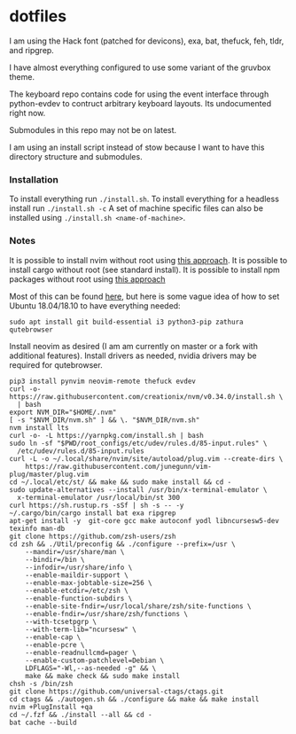 # dotfiles

I am using the Hack font (patched for devicons), exa, bat, thefuck, feh, tldr, and ripgrep. 

I have almost everything configured to use some variant of the gruvbox theme.

The keyboard repo contains code for using the event interface through python-evdev to contruct arbitrary 
keyboard layouts. Its undocumented right now.

Submodules in this repo may not be on latest.

I am using an install script instead of stow because I want to have this directory structure and submodules.

### Installation

To install everything run `./install.sh`. To install everything for a headless install run `./install.sh -c`
A set of machine specific files can also be installed using `./install.sh <name-of-machine>`.

### Notes

It is possible to install nvim without root using 
[this approach](https://github.com/neovim/neovim/wiki/Installing-Neovim#Linux).
It is possible to install cargo without root (see standard install).
It is possible to install npm packages without root using 
[this approach](https://docs.npmjs.com/resolving-eacces-permissions-errors-when-installing-packages-globally)

Most of this can be found [here](git@github.com:rgreenblatt/devbox), but here is some vague idea of how to set Ubuntu 18.04/18.10 to have everything needed:
```
sudo apt install git build-essential i3 python3-pip zathura qutebrowser
```
Install neovim as desired (I am am currently on master or a fork with additional features). Install drivers as needed, nvidia drivers may be required for qutebrowser.
```
pip3 install pynvim neovim-remote thefuck evdev
curl -o- https://raw.githubusercontent.com/creationix/nvm/v0.34.0/install.sh \
  | bash
export NVM_DIR="$HOME/.nvm"
[ -s "$NVM_DIR/nvm.sh" ] && \. "$NVM_DIR/nvm.sh"
nvm install lts
curl -o- -L https://yarnpkg.com/install.sh | bash
sudo ln -sf "$PWD/root_configs/etc/udev/rules.d/85-input.rules" \
  /etc/udev/rules.d/85-input.rules
curl -L -o ~/.local/share/nvim/site/autoload/plug.vim --create-dirs \
    https://raw.githubusercontent.com/junegunn/vim-plug/master/plug.vim
cd ~/.local/etc/st/ && make && sudo make install && cd -
sudo update-alternatives --install /usr/bin/x-terminal-emulator \
  x-terminal-emulator /usr/local/bin/st 300 
curl https://sh.rustup.rs -sSf | sh -s -- -y
~/.cargo/bin/cargo install bat exa ripgrep
apt-get install -y  git-core gcc make autoconf yodl libncursesw5-dev texinfo man-db
git clone https://github.com/zsh-users/zsh
cd zsh && ./Util/preconfig && ./configure --prefix=/usr \
    --mandir=/usr/share/man \
    --bindir=/bin \
    --infodir=/usr/share/info \
    --enable-maildir-support \
    --enable-max-jobtable-size=256 \
    --enable-etcdir=/etc/zsh \
    --enable-function-subdirs \
    --enable-site-fndir=/usr/local/share/zsh/site-functions \
    --enable-fndir=/usr/share/zsh/functions \
    --with-tcsetpgrp \
    --with-term-lib="ncursesw" \
    --enable-cap \
    --enable-pcre \
    --enable-readnullcmd=pager \
    --enable-custom-patchlevel=Debian \
    LDFLAGS="-Wl,--as-needed -g" && \
    make && make check && sudo make install
chsh -s /bin/zsh
git clone https://github.com/universal-ctags/ctags.git
cd ctags && ./autogen.sh && ./configure && make && make install
nvim +PlugInstall +qa
cd ~/.fzf && ./install --all && cd -
bat cache --build
```
